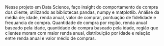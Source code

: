 Nesse projeto em Data Science, faço insight do comportamento de compra dos cliente, utilizando as bibliotecas pandas, numpy e matplotlib.
Análise da média de; idade, renda anual, valor de comprar, pontuação de fidelidade e frequancia de compra. Quantidade de compra por região, 
renda anual baseado pela idade, quantidade de compra baseado pela idade, região que clientes moram com maior renda anual, distribuição por idade e 
relação entre renda anual e valor médio de compras.
